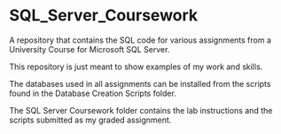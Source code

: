 # SQL_Server_Coursework
A repository that contains the SQL code for various assignments from a University Course for Microsoft SQL Server.

This repository is just meant to show examples of my work and skills. 

The databases used in all assignments can be installed from the scripts found in the Database Creation Scripts folder. 

The SQL Server Coursework folder contains the lab instructions and the scripts submitted as my graded assignment. 
